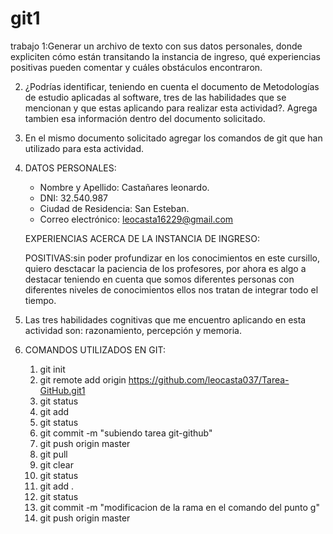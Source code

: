 # git1

trabajo 1:Generar un archivo de texto con sus datos personales, donde expliciten cómo están transitando la instancia de ingreso, qué experiencias positivas pueden comentar y cuáles obstáculos encontraron.

2. ¿Podrías identificar, teniendo en cuenta el documento de Metodologías de estudio aplicadas al software, tres de las habilidades que se mencionan y que estas aplicando para realizar esta actividad?. Agrega tambien esa información dentro del documento solicitado.

3. En el mismo documento solicitado agregar los comandos de git que han utilizado para esta actividad.


1. DATOS PERSONALES:
    * Nombre y Apellido: Castañares leonardo.
    * DNI: 32.540.987
    * Ciudad de Residencia: San Esteban.
    * Correo electrónico: leocasta16229@gmail.com

   EXPERIENCIAS ACERCA DE LA INSTANCIA DE INGRESO:
    
    POSITIVAS:sin poder profundizar en  los conocimientos en este cursillo, quiero desctacar la paciencia de los profesores, por ahora es algo a destacar teniendo en cuenta que somos diferentes personas con diferentes niveles de conocimientos ellos nos tratan de integrar todo el tiempo.
    
2. Las tres habilidades cognitivas que me encuentro aplicando en esta actividad son: razonamiento, percepción y memoria. 

3. COMANDOS UTILIZADOS EN GIT: 
    1) git init
    2) git remote add origin https://github.com/leocasta037/Tarea-GitHub.git1
    2) git status
    3) git add
    4) git status
    5) git commit -m "subiendo tarea git-github"
    6) git push origin master
    7) git pull
    8) git clear
    9) git status
    10) git add .
    11) git status
    12) git commit -m "modificacion de la rama en el comando del punto g"
    13) git push origin master
